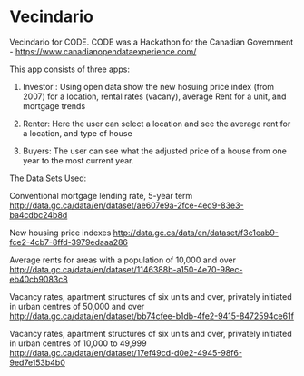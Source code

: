 Vecindario
==========

Vecindario for CODE. CODE was a Hackathon for the Canadian Government - https://www.canadianopendataexperience.com/

This app consists of three apps:

1. Investor : Using open data show the new hosuing price index (from 2007) for a location, rental rates (vacany), average Rent for a unit, and mortgage trends

2. Renter: Here the user can select a location and see the average rent for a location, and type of house

3. Buyers: The user can see what the adjusted price of a house from one year to the most current year.

The Data Sets Used:

Conventional mortgage lending rate, 5-year term
http://data.gc.ca/data/en/dataset/ae607e9a-2fce-4ed9-83e3-ba4cdbc24b8d

New housing price indexes
http://data.gc.ca/data/en/dataset/f3c1eab9-fce2-4cb7-8ffd-3979edaaa286

Average rents for areas with a population of 10,000 and over
http://data.gc.ca/data/en/dataset/1146388b-a150-4e70-98ec-eb40cb9083c8

Vacancy rates, apartment structures of six units and over, privately initiated in urban centres of 50,000 and over
http://data.gc.ca/data/en/dataset/bb74cfee-b1db-4fe2-9415-8472594ce61f

Vacancy rates, apartment structures of six units and over, privately initiated in urban centres of 10,000 to 49,999
http://data.gc.ca/data/en/dataset/17ef49cd-d0e2-4945-98f6-9ed7e153b4b0
